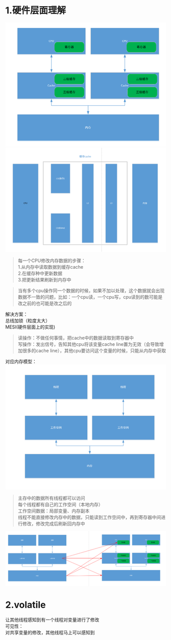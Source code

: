 1.硬件层面理解  
=  
![硬件模型](../../image/JVM/硬件模型.png)  
![硬件结构](../../image/java并发/硬件结构.png)  

>每一个CPU修改内存数据的步骤：  
>1.从内存中读取数据到缓存cache  
>2.在缓存种中更新数据  
>3.把更新结果刷新到内存中  

>当有多个cpu操作同一个数据的时候，如果不加以处理，这个数据就会出现数据不一致的问题，比如：一个cpu读，一个cpu写，cpu读到的数可能是改之前的也可能是改之后的  

解决方案：  
总线加锁（粒度太大）  
MESI(硬件层面上的实现)  
>读操作：不做任何事情，把cache中的数据读取到寄存器中  
>写操作：发出信号，告知其他cpu将该变量cache line置为无效（会导致增加很多的cache line），其他cpu要访问这个变量的时候，只能从内存中获取  

对应内存模型：  
![Java内存模型](../../image/JVM/Java内存模型.png)  
>主存中的数据所有线程都可以访问  
>每个线程都有自己的工作空间（本地内存）  
>工作空间数据：局部变量、内存副本  
>线程不能直接修改内存中的数据，只能读到工作空间中，再到寄存器中间进行修改，修改完成后刷新回内存中  

![JMM与硬件模型](../../image/JVM/JMM与硬件模型.png)  

2.volatile  
=  
让其他线程感知到有一个线程对变量进行了修改  
可见性：  
对共享变量的修改，其他线程马上可以感知到  













